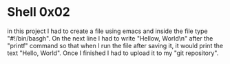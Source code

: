 # Shell 0x02

in this project I had to create a file using emacs and inside the file type "#!/bin/basgh". On the next line I had to write "Hellow, World\n" after the "printf" command so that when I run the file after saving it, it would print the text "Hello, World". Once I finished I had to upload it to my "git repository".